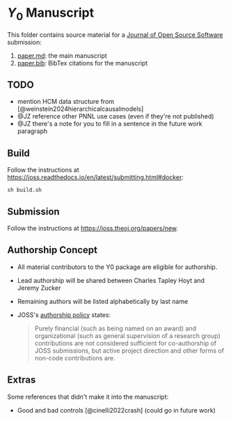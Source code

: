 # $Y_0$ Manuscript

This folder contains source material for
a [Journal of Open Source Software](https://joss.theoj.org/)
submission:

1. [paper.md](paper.md): the main manuscript
2. [paper.bib](paper.bib): BibTex citations for the manuscript

## TODO

- mention HCM data structure from [@weinstein2024hierarchicalcausalmodels]
- @JZ reference other PNNL use cases (even if they're not published)
- @JZ there's a note for you to fill in a sentence in the future work paragraph

## Build

Follow the instructions
at https://joss.readthedocs.io/en/latest/submitting.html#docker:

```shell
sh build.sh
```

## Submission

Follow the instructions at https://joss.theoj.org/papers/new.

## Authorship Concept

- All material contributors to the Y0 package are eligible for authorship.
- Lead authorship will be shared between Charles Tapley Hoyt and Jeremy Zucker
- Remaining authors will be listed alphabetically by last name
- JOSS's [authorship policy](https://joss.readthedocs.io/en/latest/submitting.html#authorship) states:

  > Purely financial (such as being named on an award) and organizational (such as general supervision of a research
  > group) contributions are not considered sufficient for co-authorship of JOSS submissions, but active project
  > direction and other forms of non-code contributions are.

## Extras

Some references that didn't make it into the manuscript:

- Good and bad controls [@cinelli2022crash] (could go in future work)
